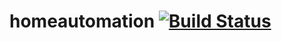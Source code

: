 # homeautomation [![Build Status](https://travis-ci.org/Der---Flo/homeautomation.svg?branch=master)](https://travis-ci.org/Der---Flo/homeautomation)

